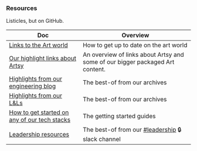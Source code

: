 ### Resources

Listicles, but on GitHub.

<!-- prettier-ignore-start -->
<!-- start_toc -->
| Doc | Overview |
|--|--|
| [Links to the Art world](/resources/art.md#readme) | How to get up to date on the art world |
| [Our highlight links about Artsy](/resources/artsy.md#readme) | An overview of links about Artsy and some of our bigger packaged Art content. |
| [Highlights from our engineering blog](/resources/blog.md#readme) | The best-of from our archives |
| [Highlights from our L&Ls](/resources/lnl.md#readme) | The best-of from our archives |
| [How to get started on any of our tech stacks](/resources/tech-learning.md#readme) | The getting started guides |
| [Leadership resources](/resources/leadership.md#readme) | The best-of from our [#leadership](https://artsy.slack.com/messages/leadership) 🔒 slack channel |
<!-- end_toc -->
<!-- prettier-ignore-end -->
